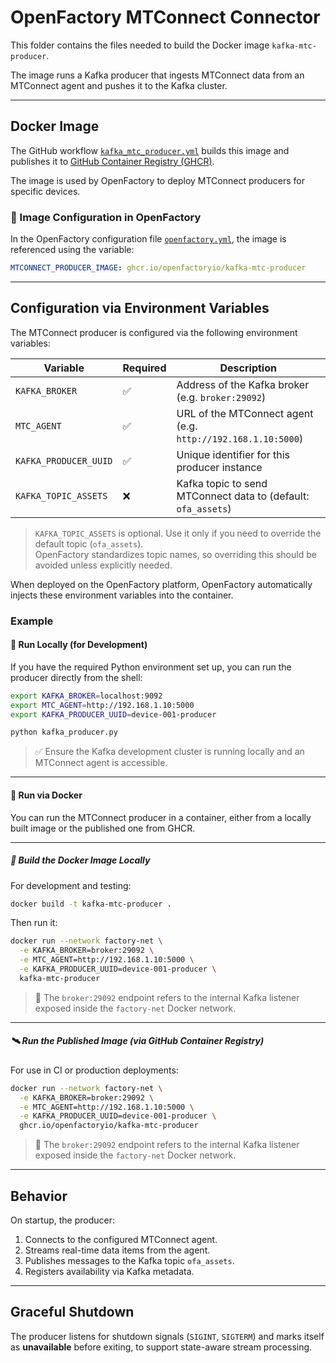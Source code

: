 # OpenFactory MTConnect Connector

This folder contains the files needed to build the Docker image `kafka-mtc-producer`.

The image runs a Kafka producer that ingests MTConnect data from an MTConnect agent and pushes it to the Kafka cluster.

---

## Docker Image

The GitHub workflow [`kafka_mtc_producer.yml`](../../.github/workflows/kafka_mtc_producer.yml) builds this image and publishes it to [GitHub Container Registry (GHCR)](https://github.com/openfactoryio).

The image is used by OpenFactory to deploy MTConnect producers for specific devices.

### 🔧 Image Configuration in OpenFactory

In the OpenFactory configuration file [`openfactory.yml`](../../openfactory/config/openfactory.yml), the image is referenced using the variable:

```yaml
MTCONNECT_PRODUCER_IMAGE: ghcr.io/openfactoryio/kafka-mtc-producer
```

---

## Configuration via Environment Variables

The MTConnect producer is configured via the following environment variables:

| Variable               | Required | Description                                                   |
|------------------------|----------|---------------------------------------------------------------|
| `KAFKA_BROKER`         | ✅       | Address of the Kafka broker (e.g. `broker:29092`)             |
| `MTC_AGENT`            | ✅       | URL of the MTConnect agent (e.g. `http://192.168.1.10:5000`)  |
| `KAFKA_PRODUCER_UUID`  | ✅       | Unique identifier for this producer instance                  |
| `KAFKA_TOPIC_ASSETS`   | ❌       | Kafka topic to send MTConnect data to (default: `ofa_assets`) |

> `KAFKA_TOPIC_ASSETS` is optional. Use it only if you need to override the default topic (`ofa_assets`).  
> OpenFactory standardizes topic names, so overriding this should be avoided unless explicitly needed.

When deployed on the OpenFactory platform, OpenFactory automatically injects these environment variables into the container.

### Example

#### 🧪 Run Locally (for Development)

If you have the required Python environment set up, you can run the producer directly from the shell:

```bash
export KAFKA_BROKER=localhost:9092
export MTC_AGENT=http://192.168.1.10:5000
export KAFKA_PRODUCER_UUID=device-001-producer

python kafka_producer.py
```

> ✅ Ensure the Kafka development cluster is running locally and an MTConnect agent is accessible.

---

#### 🐳 Run via Docker

You can run the MTConnect producer in a container, either from a locally built image or the published one from GHCR.

---

##### 🔧 Build the Docker Image Locally

For development and testing:

```bash
docker build -t kafka-mtc-producer .
````

Then run it:

```bash
docker run --network factory-net \
  -e KAFKA_BROKER=broker:29092 \
  -e MTC_AGENT=http://192.168.1.10:5000 \
  -e KAFKA_PRODUCER_UUID=device-001-producer \
  kafka-mtc-producer
```
> 🧠 The `broker:29092` endpoint refers to the internal Kafka listener exposed inside the `factory-net` Docker network.

---

##### 🛰️ Run the Published Image (via GitHub Container Registry)

For use in CI or production deployments:

```bash
docker run --network factory-net \
  -e KAFKA_BROKER=broker:29092 \
  -e MTC_AGENT=http://192.168.1.10:5000 \
  -e KAFKA_PRODUCER_UUID=device-001-producer \
  ghcr.io/openfactoryio/kafka-mtc-producer
```
> 🧠 The `broker:29092` endpoint refers to the internal Kafka listener exposed inside the `factory-net` Docker network.

---

## Behavior

On startup, the producer:

1. Connects to the configured MTConnect agent.
2. Streams real-time data items from the agent.
3. Publishes messages to the Kafka topic `ofa_assets`.
4. Registers availability via Kafka metadata.

---

## Graceful Shutdown

The producer listens for shutdown signals (`SIGINT`, `SIGTERM`) and marks itself as **unavailable** before exiting, to support state-aware stream processing.

